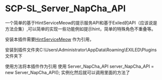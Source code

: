 # SCP-SL_Server_NapCha_API
一个简单的基于HintServiceMeow的提示服务API和基于Exiled的API（应该说是方法合集）,可以简单的实现一些功能例如提示hint，简单的特殊角色不重叠等。

安装本插件需要[HintServiceMeow](https://github.com/MeowServer/HintServiceMeow) 作为引用，

安装到插件文件夹C:\Users\Administrator\AppData\Roaming\EXILED\Plugins文件夹下


使用方法将本插件作为引用
使用
    Server_NapCha_API server_NapCha_API = new Server_NapCha_API();
实例化然后就可以调用里面的方法了
